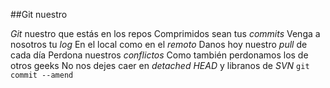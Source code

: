 ##Git nuestro

*Git* nuestro que estás en los repos 
Comprimidos sean tus *commits*
Venga a nosotros tu *log*
En el local como en el *remoto*
Danos hoy nuestro *pull* de cada día
Perdona nuestros *conflictos*
Como también perdonamos los de otros geeks
No nos dejes caer en *detached HEAD*
y libranos de *SVN*
`git commit --amend`


